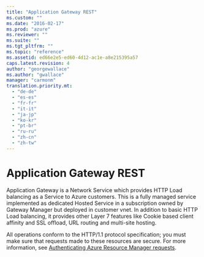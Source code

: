 ```yaml
---
title: "Application Gateway REST"
ms.custom: ""
ms.date: "2016-02-17"
ms.prod: "azure"
ms.reviewer: ""
ms.suite: ""
ms.tgt_pltfrm: ""
ms.topic: "reference"
ms.assetid: ed66e2e5-ed60-4d12-ac1e-a8e215395a57
caps.latest.revision: 4
author: "georgewallace"
ms.author: "gwallace"
manager: "carmonm"
translation.priority.mt: 
  - "de-de"
  - "es-es"
  - "fr-fr"
  - "it-it"
  - "ja-jp"
  - "ko-kr"
  - "pt-br"
  - "ru-ru"
  - "zh-cn"
  - "zh-tw"
---
```

# Application Gateway REST
Application Gateway is a Network Service which provides HTTP Load balancing as a Service to Azure customers. This is a fully managed service implemented as dedicated Hosted Service in a subscription owned by Gateway Manager but deployed in customer vnet. In addition to basic HTTP Load balancing, it provides other Layer 7 features like Cookie based client affinity and SSL offload, URL routing and multi-site hosting.  
  
 All operations conform to the HTTP/1.1 protocol specification; you must make sure that requests made to these resources are secure. For more information, see [Authenticating Azure Resource Manager requests](https://msdn.microsoft.com/library/azure/dn790557.aspx).